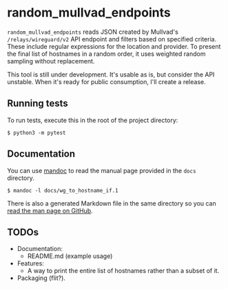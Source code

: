 # random_mullvad_endpoints

`random_mullvad_endpoints` reads JSON created by Mullvad's
`/relays/wireguard/v2` API endpoint and filters based on specified
criteria. These include regular expressions for the location and
provider. To present the final list of hostnames in a random order,
it uses weighted random sampling without replacement.

This tool is still under development. It's usable as is, but consider
the API unstable. When it's ready for public consumption, I'll
create a release.

## Running tests

To run tests, execute this in the root of the project directory:

```shell
$ python3 -m pytest
```

## Documentation

You can use [mandoc](https://mandoc.bsd.lv/) to read the manual
page provided in the `docs` directory.

```shell
$ mandoc -l docs/wg_to_hostname_if.1
```

There is also a generated Markdown file in the same directory so
you can [read the man page on
GitHub](https://github.com/maybebyte/random_mullvad_endpoints/blob/main/docs/random_mullvad_endpoints.md).

## TODOs

- Documentation:
  - README.md (example usage)
- Features:
  - A way to print the entire list of hostnames rather than
    a subset of it.
- Packaging (flit?).

